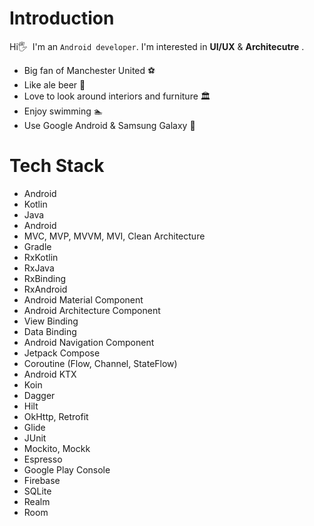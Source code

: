# Introduction
Hi🖐&nbsp; I'm an `Android developer`. I'm interested in **UI/UX** & **Architecutre** .
<br/>
* Big fan of Manchester United ⚽️
* Like ale beer 🍺
* Love to look around interiors and furniture 🏛
* Enjoy swimming 🏊‍
* Use Google Android & Samsung Galaxy 📱

# Tech Stack
* Android
* Kotlin
* Java
* Android
* MVC, MVP, MVVM, MVI, Clean Architecture
* Gradle
* RxKotlin
* RxJava
* RxBinding
* RxAndroid
* Android Material Component
* Android Architecture Component
* View Binding
* Data Binding
* Android Navigation Component
* Jetpack Compose
* Coroutine (Flow, Channel, StateFlow)
* Android KTX
* Koin
* Dagger
* Hilt
* OkHttp, Retrofit
* Glide
* JUnit
* Mockito, Mockk
* Espresso
* Google Play Console
* Firebase
* SQLite
* Realm
* Room
